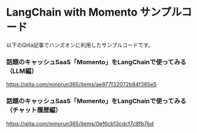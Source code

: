 # LangChain with Momento サンプルコード

以下のQiita記事でハンズオンに利用したサンプルコードです。

### 話題のキャッシュSaaS「Momento」をLangChainで使ってみる（LLM編）

https://qiita.com/minorun365/items/ae977f32072b84f365e5

### 話題のキャッシュSaaS「Momento」をLangChainで使ってみる（チャット履歴編）

https://qiita.com/minorun365/items/0ef6cb13cdcf7c8fb7bd
